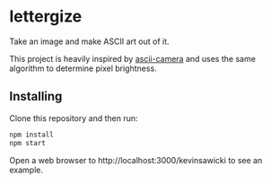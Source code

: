 # lettergize

Take an image and make ASCII art out of it.

This project is heavily inspired by [ascii-camera](https://github.com/idevelop/ascii-camera)
and uses the same algorithm to determine pixel brightness.

## Installing

Clone this repository and then run:

```sh
npm install
npm start
```

Open a web browser to http://localhost:3000/kevinsawicki to see an example.
